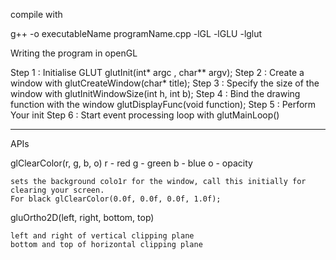 compile with 

g++ -o executableName programName.cpp -lGL -lGLU -lglut


Writing the program in openGL 

Step 1 : Initialise GLUT 
glutInit(int* argc , char** argv);
Step 2 : Create a window with glutCreateWindow(char* title);
Step 3 : Specify the size of the window with glutInitWindowSize(int h, int b);
Step 4 : Bind the drawing function with the window glutDisplayFunc(void function);
Step 5 : Perform Your init 
Step 6 : Start event processing loop with glutMainLoop()


**********************************************************************************************
APIs 

glClearColor(r, g, b, o)
    r - red 
    g - green 
    b - blue 
    o - opacity 

    sets the background colo1r for the window, call this initially for clearing your screen. 
    For black glClearColor(0.0f, 0.0f, 0.0f, 1.0f);

gluOrtho2D(left, right, bottom, top)

    left and right of vertical clipping plane 
    bottom and top of horizontal clipping plane

